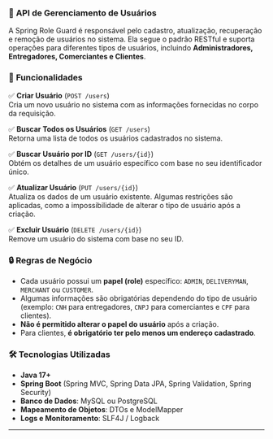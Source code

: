 ### 📌 **API de Gerenciamento de Usuários**

A Spring Role Guard é responsável pelo cadastro, atualização, recuperação e remoção de usuários no sistema. Ela segue o padrão RESTful e suporta operações para diferentes tipos de usuários, incluindo **Administradores, Entregadores, Comerciantes e Clientes**.

### 🔧 **Funcionalidades**

✅ **Criar Usuário** (`POST /users`)  
Cria um novo usuário no sistema com as informações fornecidas no corpo da requisição.

✅ **Buscar Todos os Usuários** (`GET /users`)  
Retorna uma lista de todos os usuários cadastrados no sistema.

✅ **Buscar Usuário por ID** (`GET /users/{id}`)  
Obtém os detalhes de um usuário específico com base no seu identificador único.

✅ **Atualizar Usuário** (`PUT /users/{id}`)  
Atualiza os dados de um usuário existente. Algumas restrições são aplicadas, como a impossibilidade de alterar o tipo de usuário após a criação.

✅ **Excluir Usuário** (`DELETE /users/{id}`)  
Remove um usuário do sistema com base no seu ID.

### 🔒 **Regras de Negócio**

- Cada usuário possui um **papel (role)** específico: `ADMIN`, `DELIVERYMAN`, `MERCHANT` ou `CUSTOMER`.
- Algumas informações são obrigatórias dependendo do tipo de usuário (exemplo: `CNH` para entregadores, `CNPJ` para comerciantes e `CPF` para clientes).
- **Não é permitido alterar o papel do usuário** após a criação.
- Para clientes, **é obrigatório ter pelo menos um endereço cadastrado**.

### 🛠 **Tecnologias Utilizadas**

- **Java 17+**
- **Spring Boot** (Spring MVC, Spring Data JPA, Spring Validation, Spring Security)
- **Banco de Dados**: MySQL ou PostgreSQL
- **Mapeamento de Objetos**: DTOs e ModelMapper
- **Logs e Monitoramento**: SLF4J / Logback

---
